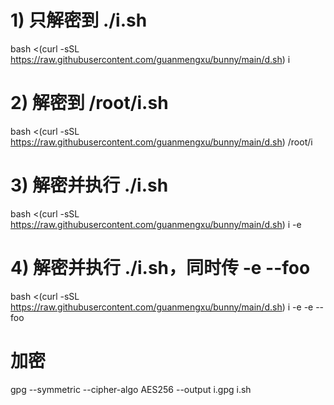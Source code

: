 # 1) 只解密到 ./i.sh
bash <(curl -sSL https://raw.githubusercontent.com/guanmengxu/bunny/main/d.sh) i

# 2) 解密到 /root/i.sh
bash <(curl -sSL https://raw.githubusercontent.com/guanmengxu/bunny/main/d.sh) /root/i

# 3) 解密并执行 ./i.sh
bash <(curl -sSL https://raw.githubusercontent.com/guanmengxu/bunny/main/d.sh) i -e

# 4) 解密并执行 ./i.sh，同时传 -e --foo
bash <(curl -sSL https://raw.githubusercontent.com/guanmengxu/bunny/main/d.sh) i -e -e --foo

# 加密
gpg --symmetric --cipher-algo AES256 --output i.gpg i.sh

